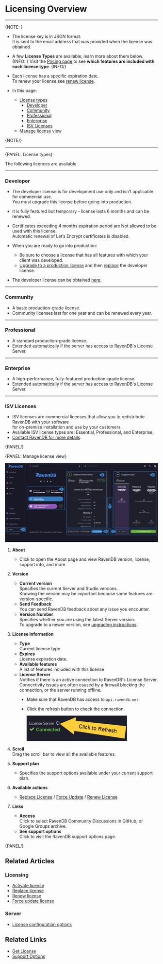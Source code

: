 ﻿# Licensing Overview
---

{NOTE: }

* The license key is in JSON format.  
  It is sent to the email address that was provided when the license was obtained.  

* A few **License Types** are available, learn more about them below.  
  {INFO: }
  Visit the [Pricing page](https://ravendb.net/buy) to see **which features are included with each license type**.
  {INFO/}

* Each license has a specific expiration date.  
  To renew your license see [renew license](../../start/licensing/renew-license).  

* In this page:
    * [License types](../../start/licensing/licensing-overview#license-types)
        * [Developer](../../start/licensing/licensing-overview#developer)
        * [Community](../../start/licensing/licensing-overview#community)
        * [Professional](../../start/licensing/licensing-overview#professional)
        * [Enterprise](../../start/licensing/licensing-overview#enterprise)
        * [ISV Licenses](../../start/licensing/licensing-overview#isv-licenses)
    * [Manage license view](../../start/licensing/licensing-overview#manage-license-view)

{NOTE/}

---

{PANEL: License types}

The following licences are available.

---

### Developer

* The developer license is for development use only and isn't applicable for commercial use.  
  You must upgrade this license before going into production.   
* It is fully featured but temporary - license lasts 6 months and can be renewed.  
* Certificates exceeding 4 months expiration period are Not allowed to be used with this license.  
  Automatic renewal of Let’s Encrypt certificates is disabled.  
* When you are ready to go into production:  
  * Be sure to choose a license that has all features with which your client was developed.  
  * [Upgrade to a production license](https://ravendb.net/buy) and then [replace](../../start/licensing/replace-license) the developer license.  
  
* The developer license can be obtained [here](https://ravendb.net/buy#developer).

---

### Community

* A basic production-grade license.
* Community licenses last for one year and can be renewed every year.  

---

### Professional

* A standard production-grade license.  
* Extended automatically if the server has access to RavenDB's License Server.  

---

### Enterprise

* A high-performance, fully-featured production-grade license.  
* Extended automatically if the server has access to RavenDB's License Server.  

---

### ISV Licenses

* ISV licenses are commercial licenses that allow you to redistribute RavenDB with your software  
  for on-premise installation and use by your customers.  
* Available ISV license types are: Essential, Professional, and Enterprise.  
* [Contact RavenDB for more details](https://ravendb.net/contact).

{PANEL/}

{PANEL: Manage license view}

![About page](images/about-page.png "About page")

1. **About**  
    * Click to open the About page and view RavenDB version, license, support info, and more.  

2. **Version**  
    * **Current version**  
      Specifies the current Server and Studio versions.  
      Knowing the version may be important because some features are version-specific.  
    * **Send Feedback**  
      You can send RavenDB feedback about any issue you encounter.  
    * **Version Number**  
      Specifies whether you are using the latest Server version.  
      To upgrade to a newer version, see [upgrading instructions](../../start/installation/upgrading-to-new-version).  

3. **License Information**  
    * **Type**  
      Current license type  
    * **Expires**  
      License expiration date.  
    * **Available features**  
      A list of features included with this license  
    * **License Server**  
      Notifies if there is an active connection to RavenDB's License Server.  
      Connectivity issues are often caused by a firewall 
      blocking the connection, or the server running offline.  
       * Make sure that RavenDB has access to `api.ravendb.net`.  
       * Click the refresh button to check the connection.  

            ![License server connection](images/license-server.png "License server connection")

4. **Scroll**  
   Drag the scroll bar to view all the available features.  

5. **Support plan**  
    * Specifies the support options available under your current support plan.  

6. **Available actions**  
    * [Replace License](../../start/licensing/replace-license) / [Force Update](../../start/licensing/force-update) / [Renew License](../../start/licensing/renew-license)  

7. **Links**  
    * **Access**  
      Click to select RavenDB Community Discussions in GitHub, or Google Groups archive.  
    * **See support options**  
      Click to visit the RavenDB support options page.  

{PANEL/}

## Related Articles

### Licensing
- [Activate license](../../start/licensing/activate-license)
- [Replace license](../../start/licensing/replace-license)
- [Renew license](../../start/licensing/renew-license)
- [Force update license](../../start/licensing/force-update)

### Server
- [License configuration options](../../server/configuration/license-configuration)

## Related Links
- [Get License](https://ravendb.net/buy)
- [Support Options](https://ravendb.net/support)


